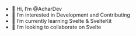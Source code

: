 - 👋 Hi, I’m @AcharDev
- 👀 I’m interested in Development and Contributing
- 🌱 I’m currently learning Svelte & SvelteKit
- 💞️ I’m looking to collaborate on Svelte


<!---
AcharDev/AcharDev is a ✨ special ✨ repository because its `README.md` (this file) appears on your GitHub profile.
You can click the Preview link to take a look at your changes.
--->
